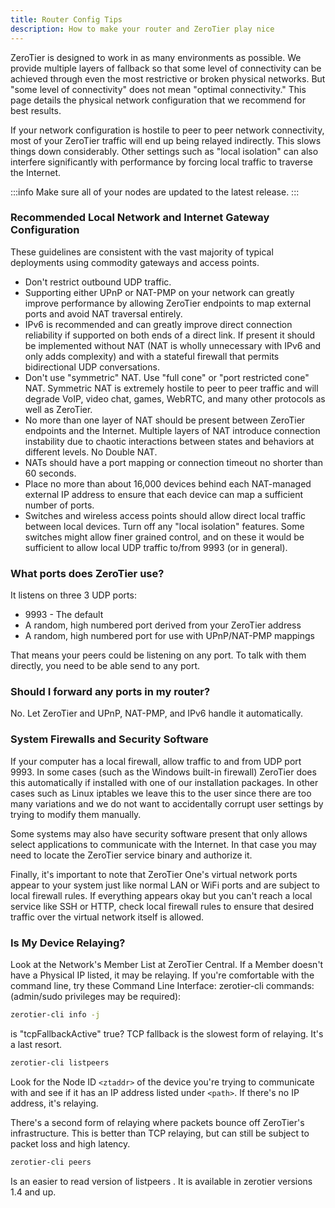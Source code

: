 ```yaml
---
title: Router Config Tips
description: How to make your router and ZeroTier play nice
---
```


ZeroTier is designed to work in as many environments as possible. We provide multiple layers of fallback so that some level of connectivity can be achieved through even the most restrictive or broken physical networks. But "some level of connectivity" does not mean "optimal connectivity." This page details the physical network configuration that we recommend for best results.

If your network configuration is hostile to peer to peer network connectivity, most of your ZeroTier traffic will end up being relayed indirectly. This slows things down considerably. Other settings such as "local isolation" can also interfere significantly with performance by forcing local traffic to traverse the Internet.

:::info
Make sure all of your nodes are updated to the latest release.
:::

### Recommended Local Network and Internet Gateway Configuration

These guidelines are consistent with the vast majority of typical deployments using commodity gateways and access points.

- Don't restrict outbound UDP traffic.
- Supporting either UPnP or NAT-PMP on your network can greatly improve performance by allowing ZeroTier endpoints to map external ports and avoid NAT traversal entirely.
- IPv6 is recommended and can greatly improve direct connection reliability if supported on both ends of a direct link. If present it should be implemented without NAT (NAT is wholly unnecessary with IPv6 and only adds complexity) and with a stateful firewall that permits bidirectional UDP conversations.
- Don't use "symmetric" NAT. Use "full cone" or "port restricted cone" NAT. Symmetric NAT is extremely hostile to peer to peer traffic and will degrade VoIP, video chat, games, WebRTC, and many other protocols as well as ZeroTier.
- No more than one layer of NAT should be present between ZeroTier endpoints and the Internet. Multiple layers of NAT introduce connection instability due to chaotic interactions between states and behaviors at different levels. No Double NAT.
- NATs should have a port mapping or connection timeout no shorter than 60 seconds.
- Place no more than about 16,000 devices behind each NAT-managed external IP address to ensure that each device can map a sufficient number of ports.
- Switches and wireless access points should allow direct local traffic between local devices. Turn off any "local isolation" features. Some switches might allow finer grained control, and on these it would be sufficient to allow local UDP traffic to/from 9993 (or in general).

### What ports does ZeroTier use?

It listens on three 3 UDP ports:

- 9993 - The default
- A random, high numbered port derived from your ZeroTier address
- A random, high numbered port for use with UPnP/NAT-PMP mappings

That means your peers could be listening on any port. To talk with them directly, you need to be able send to any port.

### Should I forward any ports in my router?

No. Let ZeroTier and UPnP, NAT-PMP, and IPv6 handle it automatically.

### System Firewalls and Security Software

If your computer has a local firewall, allow traffic to and from UDP port 9993. In some cases (such as the Windows built-in firewall) ZeroTier does this automatically if installed with one of our installation packages. In other cases such as Linux iptables we leave this to the user since there are too many variations and we do not want to accidentally corrupt user settings by trying to modify them manually.

Some systems may also have security software present that only allows select applications to communicate with the Internet. In that case you may need to locate the ZeroTier service binary and authorize it.

Finally, it's important to note that ZeroTier One's virtual network ports appear to your system just like normal LAN or WiFi ports and are subject to local firewall rules. If everything appears okay but you can't reach a local service like SSH or HTTP, check local firewall rules to ensure that desired traffic over the virtual network itself is allowed.

### Is My Device Relaying?

Look at the Network's Member List at ZeroTier Central. If a Member doesn't have a Physical IP listed, it may be relaying.
If you're comfortable with the command line, try these Command Line Interface: zerotier-cli commands: (admin/sudo privileges may be required):

```sh
zerotier-cli info -j
```

is "tcpFallbackActive" true? TCP fallback is the slowest form of relaying. It's a last resort.

```sh
zerotier-cli listpeers
```

Look for the Node ID `<ztaddr>` of the device you're trying to communicate with and see if it has an IP address listed under `<path>`. If there's no IP address, it's relaying.

There's a second form of relaying where packets bounce off ZeroTier's infrastructure. This is better than TCP relaying, but can still be subject to packet loss and high latency.

```sh
zerotier-cli peers
```

Is an easier to read version of listpeers . It is available in zerotier versions 1.4 and up.

